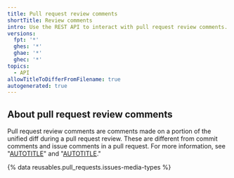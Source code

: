 ```yaml
---
title: Pull request review comments
shortTitle: Review comments
intro: Use the REST API to interact with pull request review comments.
versions:
  fpt: '*'
  ghes: '*'
  ghae: '*'
  ghec: '*'
topics:
  - API
allowTitleToDifferFromFilename: true
autogenerated: true
---
```


## About pull request review comments

Pull request review comments are comments made on a portion of the unified diff during a pull request review. These are different from commit comments and issue comments in a pull request. For more information, see "[AUTOTITLE](/rest/commits/comments)" and "[AUTOTITLE](/rest/issues/comments)."

{% data reusables.pull_requests.issues-media-types %}


<!-- Content after this section is automatically generated -->

